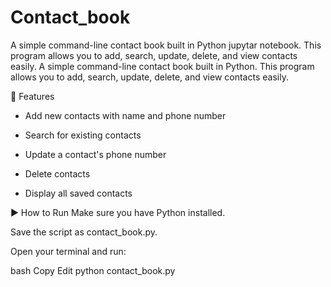 # Contact_book
A simple command-line contact book built in Python jupytar notebook. This program allows you to add, search, update, delete, and view contacts easily.
A simple command-line contact book built in Python. This program allows you to add, search, update, delete, and view contacts easily.

🔧 Features
* Add new contacts with name and phone number

* Search for existing contacts

* Update a contact's phone number

* Delete contacts

* Display all saved contacts

▶️ How to Run
Make sure you have Python installed.

Save the script as contact_book.py.

Open your terminal and run:

bash
Copy
Edit
python contact_book.py
